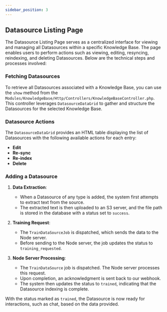 ```yaml
---
sidebar_position: 3
---
```


## Datasource Listing Page

The Datasource Listing Page serves as a centralized interface for viewing and managing all Datasources within a specific Knowledge Base. The page enables users to perform actions such as viewing, editing, resyncing, reindexing, and deleting Datasources. Below are the technical steps and processes involved:

### Fetching Datasources

To retrieve all Datasources associated with a Knowledge Base, you can use the `show` method from the `Modules/KnowledgeBase/Http/Controllers/KnowledgeBaseController.php`. This controller leverages `DatasourceDataGrid` to gather and structure the Datasources for the selected Knowledge Base.

### Datasource Actions

The `DatasourceDataGrid` provides an HTML table displaying the list of Datasources with the following available actions for each entry:

- **Edit**
- **Re-sync**
- **Re-index**
- **Delete**

### Adding a Datasource

1. **Data Extraction**:

   - When a Datasource of any type is added, the system first attempts to extract text from the source.
   - The extracted text is then uploaded to an S3 server, and the file path is stored in the database with a status set to `success`.

2. **Training Request**:

   - The `TrainDataSourceJob` is dispatched, which sends the data to the Node server.
   - Before sending to the Node server, the job updates the status to `training_requested`.

3. **Node Server Processing**:
   - The `TrainDataSource` job is dispatched. The Node server processes this request.
   - Upon completion, an acknowledgment is sent back to our webhook.
   - The system then updates the status to `trained`, indicating that the Datasource indexing is complete.

With the status marked as `trained`, the Datasource is now ready for interactions, such as chat, based on the data provided.
